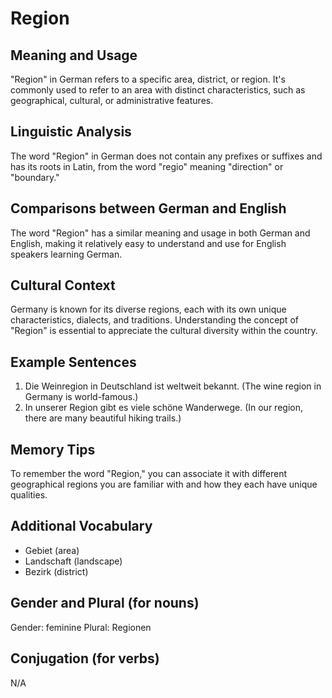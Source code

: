 # Region
## Meaning and Usage
"Region" in German refers to a specific area, district, or region. It's commonly used to refer to an area with distinct characteristics, such as geographical, cultural, or administrative features.

## Linguistic Analysis
The word "Region" in German does not contain any prefixes or suffixes and has its roots in Latin, from the word "regio" meaning "direction" or "boundary."

## Comparisons between German and English
The word "Region" has a similar meaning and usage in both German and English, making it relatively easy to understand and use for English speakers learning German.

## Cultural Context
Germany is known for its diverse regions, each with its own unique characteristics, dialects, and traditions. Understanding the concept of "Region" is essential to appreciate the cultural diversity within the country.

## Example Sentences
1. Die Weinregion in Deutschland ist weltweit bekannt. (The wine region in Germany is world-famous.)
2. In unserer Region gibt es viele schöne Wanderwege. (In our region, there are many beautiful hiking trails.)

## Memory Tips
To remember the word "Region," you can associate it with different geographical regions you are familiar with and how they each have unique qualities.

## Additional Vocabulary
- Gebiet (area)
- Landschaft (landscape)
- Bezirk (district)

## Gender and Plural (for nouns)
Gender: feminine
Plural: Regionen

## Conjugation (for verbs)
N/A